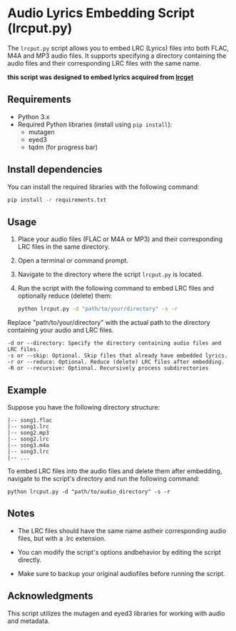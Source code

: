 # Audio Lyrics Embedding Script (lrcput.py)

The `lrcput.py` script allows you to embed LRC (Lyrics) files into both FLAC, M4A and MP3 audio files. It supports specifying a directory containing the audio files and their corresponding LRC files with the same name.

**this script was designed to embed lyrics acquired from [lrcget](https://github.com/tranxuanthang/lrcget)**

## Requirements

- Python 3.x
- Required Python libraries (install using `pip install`):
  - mutagen
  - eyed3
  - tqdm (for progress bar)

## Install dependencies

You can install the required libraries with the following command:

```sh
pip install -r requirements.txt
```

## Usage

1. Place your audio files (FLAC or M4A or MP3) and their corresponding LRC files in the same directory.

2. Open a terminal or command prompt.

3. Navigate to the directory where the script `lrcput.py` is located.

4. Run the script with the following command to embed LRC files and optionally reduce (delete) them:

   ```sh
   python lrcput.py -d "path/to/your/directory" -s -r
   ```

Replace "path/to/your/directory" with the actual path to the directory containing your audio and LRC files.

    -d or --directory: Specify the directory containing audio files and LRC files.
    -s or --skip: Optional. Skip files that already have embedded lyrics.
    -r or --reduce: Optional. Reduce (delete) LRC files after embedding.
    -R or --recursive: Optional. Recursively process subdirectories

## Example

Suppose you have the following directory structure:

```audio_directory/
|-- song1.flac
|-- song1.lrc
|-- song2.mp3
|-- song2.lrc
|-- song3.m4a
|-- song3.lrc
|-- ...
```

To embed LRC files into the audio files and delete them after embedding, navigate to the script's directory and run the following command:

```
python lrcput.py -d "path/to/audio_directory" -s -r
```

## Notes

- The LRC files should have the same name astheir corresponding audio files, but with a .lrc extension.

- You can modify the script's options andbehavior by editing the script directly.

- Make sure to backup your original audiofiles before running the script.

## Acknowledgments

This script utilizes the mutagen and eyed3 libraries for working with audio and metadata.
